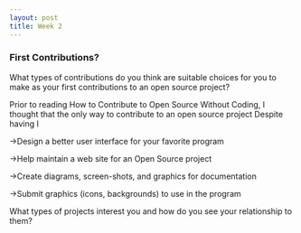 ```yaml
---
layout: post
title: Week 2
---
```


### First Contributions?

What types of contributions do you think are suitable choices for you to make as your first contributions to an open source project?

Prior to reading How to Contribute to Open Source Without Coding, I thought that the only way to contribute to an open source project 
Despite having  I 

->Design a better user interface for your favorite program

->Help maintain a web site for an Open Source project

->Create diagrams, screen-shots, and graphics for documentation

->Submit graphics (icons, backgrounds) to use in the program

What types of projects interest you and how do you see your relationship to them?

